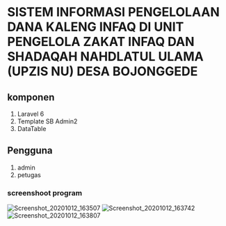 # SISTEM INFORMASI PENGELOLAAN DANA KALENG INFAQ DI UNIT PENGELOLA ZAKAT INFAQ DAN SHADAQAH NAHDLATUL ULAMA (UPZIS NU) DESA BOJONGGEDE

## komponen
 1. Laravel 6
 2. Template SB Admin2
 3. DataTable
 
## Pengguna
 1. admin
 2. petugas
 
 ### screenshoot program
![Screenshot_20201012_163507](https://user-images.githubusercontent.com/38400362/95731311-8f699600-0ca9-11eb-8cc6-3bec64785b04.png)
![Screenshot_20201012_163742](https://user-images.githubusercontent.com/38400362/95731319-91335980-0ca9-11eb-91eb-28317d3dd913.png)
![Screenshot_20201012_163807](https://user-images.githubusercontent.com/38400362/95731327-92fd1d00-0ca9-11eb-894c-bc5286a578b7.png)

